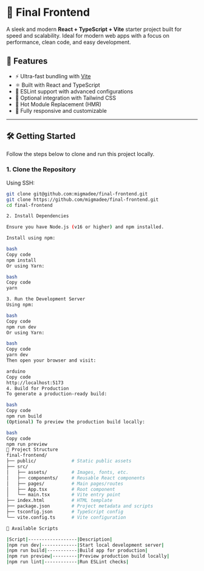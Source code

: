 # 🚀 Final Frontend

A sleek and modern **React + TypeScript + Vite** starter project built for speed and scalability. Ideal for modern web apps with a focus on performance, clean code, and easy development.

## 🌟 Features

- ⚡ Ultra-fast bundling with [Vite](https://vitejs.dev/)
- ⚛️ Built with React and TypeScript
- 🧠 ESLint support with advanced configurations
- 💅 Optional integration with Tailwind CSS
- 🔁 Hot Module Replacement (HMR)
- 📱 Fully responsive and customizable

---

## 🛠️ Getting Started

Follow the steps below to clone and run this project locally.

### 1. Clone the Repository

Using SSH:

```bash
git clone git@github.com:migmadee/final-frontend.git
git clone https://github.com/migmadee/final-frontend.git
cd final-frontend

2. Install Dependencies

Ensure you have Node.js (v16 or higher) and npm installed.

Install using npm:

bash
Copy code
npm install
Or using Yarn:

bash
Copy code
yarn

3. Run the Development Server
Using npm:

bash
Copy code
npm run dev
Or using Yarn:

bash
Copy code
yarn dev
Then open your browser and visit:

arduino
Copy code
http://localhost:5173
4. Build for Production
To generate a production-ready build:

bash
Copy code
npm run build
(Optional) To preview the production build locally:

bash
Copy code
npm run preview
📂 Project Structure
final-frontend/
├── public/             # Static public assets
├── src/
│   ├── assets/         # Images, fonts, etc.
│   ├── components/     # Reusable React components
│   ├── pages/          # Main pages/routes
│   ├── App.tsx         # Root component
│   └── main.tsx        # Vite entry point
├── index.html          # HTML template
├── package.json        # Project metadata and scripts
├── tsconfig.json       # TypeScript config
└── vite.config.ts      # Vite configuration

📜 Available Scripts

|Script|------------------|Description|
|npm run dev|-------------|Start local development server|
|npm run build|-----------|Build app for production|
|npm run preview|---------|Preview production build locally|
|npm run lint|------------|Run ESLint checks|



